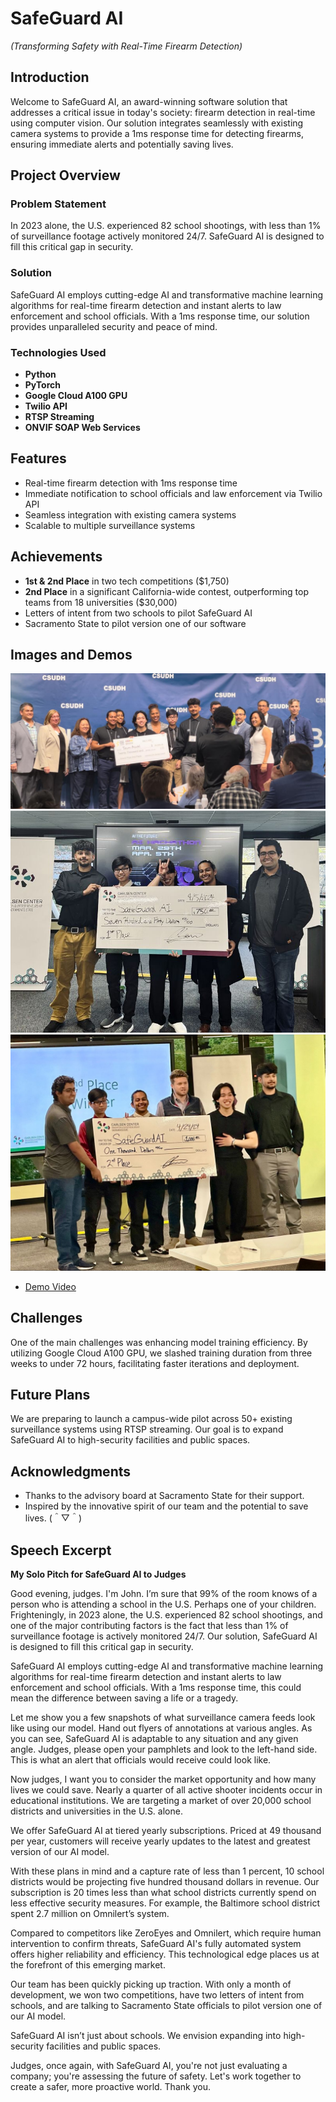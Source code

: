 # SafeGuard AI
_(Transforming Safety with Real-Time Firearm Detection)_

## Introduction
Welcome to SafeGuard AI, an award-winning software solution that addresses a critical issue in today's society: firearm detection in real-time using computer vision. Our solution integrates seamlessly with existing camera systems to provide a 1ms response time for detecting firearms, ensuring immediate alerts and potentially saving lives. 

## Project Overview
### Problem Statement
In 2023 alone, the U.S. experienced 82 school shootings, with less than 1% of surveillance footage actively monitored 24/7. SafeGuard AI is designed to fill this critical gap in security.

### Solution
SafeGuard AI employs cutting-edge AI and transformative machine learning algorithms for real-time firearm detection and instant alerts to law enforcement and school officials. With a 1ms response time, our solution provides unparalleled security and peace of mind.

### Technologies Used
- **Python**
- **PyTorch**
- **Google Cloud A100 GPU**
- **Twilio API**
- **RTSP Streaming**
- **ONVIF SOAP Web Services**

## Features
- Real-time firearm detection with 1ms response time
- Immediate notification to school officials and law enforcement via Twilio API
- Seamless integration with existing camera systems
- Scalable to multiple surveillance systems

## Achievements
- **1st & 2nd Place** in two tech competitions ($1,750)
- **2nd Place** in a significant California-wide contest, outperforming top teams from 18 universities ($30,000)
- Letters of intent from two schools to pilot SafeGuard AI
- Sacramento State to pilot version one of our software

## Images and Demos
![California Wide Competition Award](https://github.com/JSDWRLD/SafeGuard-AI/blob/main/California%20Wide%20Competition%20Winning.jpg)
![1st Hackathon Winning Award](https://github.com/JSDWRLD/SafeGuard-AI/blob/main/1st%20Place%20Hackathon%20Win.jpg)
![2nd Competition Award](https://github.com/JSDWRLD/SafeGuard-AI/blob/main/2nd%20Competition.jpg)
- [Demo Video](https://streamable.com/o5kjw6)

## Challenges
One of the main challenges was enhancing model training efficiency. By utilizing Google Cloud A100 GPU, we slashed training duration from three weeks to under 72 hours, facilitating faster iterations and deployment. 

## Future Plans
We are preparing to launch a campus-wide pilot across 50+ existing surveillance systems using RTSP streaming. Our goal is to expand SafeGuard AI to high-security facilities and public spaces.

## Acknowledgments
- Thanks to the advisory board at Sacramento State for their support.
- Inspired by the innovative spirit of our team and the potential to save lives. (＾▽＾)

## Speech Excerpt
**My Solo Pitch for SafeGuard AI to Judges**

Good evening, judges. I'm John. I’m sure that 99% of the room knows of a person who is attending a school in the U.S. Perhaps one of your children. Frighteningly, in 2023 alone, the U.S. experienced 82 school shootings, and one of the major contributing factors is the fact that less than 1% of surveillance footage is actively monitored 24/7. Our solution, SafeGuard AI is designed to fill this critical gap in security.

SafeGuard AI employs cutting-edge AI and transformative machine learning algorithms for real-time firearm detection and instant alerts to law enforcement and school officials. With a 1ms response time, this could mean the difference between saving a life or a tragedy.

Let me show you a few snapshots of what surveillance camera feeds look like using our model. Hand out flyers of annotations at various angles. As you can see, SafeGuard AI is adaptable to any situation and any given angle. Judges, please open your pamphlets and look to the left-hand side. This is what an alert that officials would receive could look like.

Now judges, I want you to consider the market opportunity and how many lives we could save. Nearly a quarter of all active shooter incidents occur in educational institutions. We are targeting a market of over 20,000 school districts and universities in the U.S. alone.

We offer SafeGuard AI at tiered yearly subscriptions. Priced at 49 thousand per year, customers will receive yearly updates to the latest and greatest version of our AI model.

With these plans in mind and a capture rate of less than 1 percent, 10 school districts would be projecting five hundred thousand dollars in revenue. Our subscription is 20 times less than what school districts currently spend on less effective security measures. For example, the Baltimore school district spent 2.7 million on Omnilert’s system.

Compared to competitors like ZeroEyes and Omnilert, which require human intervention to confirm threats, SafeGuard AI's fully automated system offers higher reliability and efficiency. This technological edge places us at the forefront of this emerging market.

Our team has been quickly picking up traction. With only a month of development, we won two competitions, have two letters of intent from schools, and are talking to Sacramento State officials to pilot version one of our AI model.

SafeGuard AI isn’t just about schools. We envision expanding into high-security facilities and public spaces.

Judges, once again, with SafeGuard AI, you're not just evaluating a company; you're assessing the future of safety. Let's work together to create a safer, more proactive world. Thank you.
